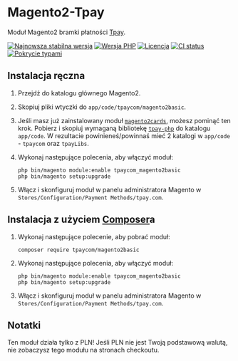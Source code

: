 # Magento2-Tpay

Moduł Magento2 bramki płatności [Tpay](https://tpay.com).

[![Najnowsza stabilna wersja](https://img.shields.io/packagist/v/tpaycom/magento2basic.svg?label=obecna%20wersja)](https://packagist.org/packages/tpaycom/magento2basic)
[![Wersja PHP](https://img.shields.io/packagist/php-v/tpaycom/magento2basic.svg)](https://php.net)
[![Licencja](https://img.shields.io/github/license/tpay-com/tpay-magento2-basic.svg?label=licencja)](LICENSE)
[![CI status](https://github.com/tpay-com/tpay-magento2-basic/actions/workflows/ci.yaml/badge.svg?branch=master)](https://github.com/tpay-com/tpay-magento2-basic/actions)
[![Pokrycie typami](https://shepherd.dev/github/tpay-com/tpay-magento2-basic/coverage.svg)](https://shepherd.dev/github/tpay-com/tpay-magento2-basic)

## Instalacja ręczna

1. Przejdź do katalogu głównego Magento2.

2. Skopiuj pliki wtyczki do `app/code/tpaycom/magento2basic`.

3. Jeśli masz już zainstalowany moduł [`magento2cards`](https://github.com/tpay-com/tpay-magento2-cards), możesz pominąć ten krok.
   Pobierz i skopiuj wymaganą bibliotekę [`tpay-php`](https://github.com/tpay-com/tpay-php) do katalogu `app/code`. W rezultacie powinieneś/powinnaś mieć 2 katalogi w `app/code` - `tpaycom` oraz `tpayLibs`.

4. Wykonaj następujące polecenia, aby włączyć moduł:
    ```console
    php bin/magento module:enable tpaycom_magento2basic
    php bin/magento setup:upgrade
    ```

5. Włącz i skonfiguruj moduł w panelu administratora Magento w `Stores/Configuration/Payment Methods/tpay.com`.


## Instalacja z użyciem [Composer](https://getcomposer.org)a

1. Wykonaj następujące polecenie, aby pobrać moduł:
    ```console
    composer require tpaycom/magento2basic
    ```

2. Wykonaj następujące polecenia, aby włączyć moduł:
    ```console
    php bin/magento module:enable tpaycom_magento2basic
    php bin/magento setup:upgrade
    ```

3. Włącz i skonfiguruj moduł w panelu administratora Magento w `Stores/Configuration/Payment Methods/tpay.com`.


## Notatki

Ten moduł działa tylko z PLN! Jeśli PLN nie jest Twoją podstawową walutą, nie zobaczysz tego modułu na stronach checkoutu.
